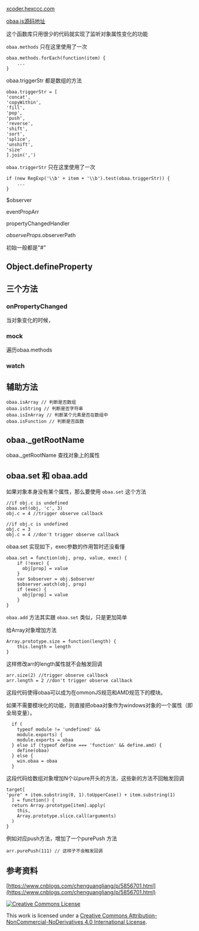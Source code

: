 
[xcoder.hexccc.com](http://xcoder.hexccc.com)

[obaa.js源码地址](https://github.com/Tencent/omi/tree/master/packages/obaa)

这个函数库只用很少的代码就实现了监听对象属性变化的功能

`obaa.methods` 只在这里使用了一次

    obaa.methods.forEach(function(item) {
        ...
    }
    
    
obaa.triggerStr 都是数组的方法
    
    obaa.triggerStr = [
    'concat',
    'copyWithin',
    'fill',
    'pop',
    'push',
    'reverse',
    'shift',
    'sort',
    'splice',
    'unshift',
    'size'
    ].join(',')

`obaa.triggerStr` 只在这里使用了一次

    if (new RegExp('\\b' + item + '\\b').test(obaa.triggerStr)) {
        ...
    }
    

$observer

eventPropArr

propertyChangedHandler

$observeProps.$observerPath

初始一般都是"#"

## Object.defineProperty



## 三个方法
    
### onPropertyChanged

当对象变化的时候，
    
### mock
    
遍历obaa.methods
    
### watch



## 辅助方法

    obaa.isArray // 判断是否数组
    obaa.isString // 判断是否字符串
    obaa.isInArray // 判断某个元素是否在数组中
    obaa.isFunction // 判断是否函数
    
    
## obaa._getRootName

obaa._getRootName 查找对象上的属性

## obaa.set 和 obaa.add

如果对象本身没有某个属性，那么要使用 `obaa.set` 这个方法

    //if obj.c is undefined
    obaa.set(obj, 'c', 3)
    obj.c = 4 //trigger observe callback
    
    //if obj.c is undefined
    obj.c = 3
    obj.c = 4 //don't trigger observe callback
    
obaa.set 实现如下，exec参数的作用暂时还没看懂

    obaa.set = function(obj, prop, value, exec) {
        if (!exec) {
          obj[prop] = value
        }
        var $observer = obj.$observer
        $observer.watch(obj, prop)
        if (exec) {
          obj[prop] = value
        }
    }

`obaa.add` 方法其实跟 `obaa.set` 类似，只是更加简单

给Array对象增加方法

    Array.prototype.size = function(length) {
        this.length = length
    }
    
这样修改arr的length属性就不会触发回调
    
    arr.size(2) //trigger observe callback
    arr.length = 2 //don't trigger observe callback

这段代码使得obaa可以成为在ommonJS规范和AMD规范下的模块。 

如果不需要模块化的功能，则直接把obaa对象作为windows对象的一个属性（即全局变量）。

      if (
        typeof module != 'undefined' &&
        module.exports) {
        module.exports = obaa
      } else if (typeof define === 'function' && define.amd) {
        define(obaa)
      } else {
        win.obaa = obaa
      }
      
      
    
这段代码给数组对象增加N个以pure开头的方法，这些新的方法不回触发回调
      
    target[
    'pure' + item.substring(0, 1).toUpperCase() + item.substring(1)
      ] = function() {
      return Array.prototype[item].apply(
        this,
        Array.prototype.slice.call(arguments)
      )
    }
    
例如对应push方法，增加了一个purePush 方法 

    arr.purePush(111) // 这样子不会触发回调
    
    
## 参考资料

[https://www.cnblogs.com/chenguangliang/p/5856701.html](https://www.cnblogs.com/chenguangliang/p/5856701.html)


<a rel="license" href="http://creativecommons.org/licenses/by-nc-nd/4.0/"><img alt="Creative Commons License" style="border-width:0" src="http://xcoder.hexccc.com/cc.png"></a>
    
This work is licensed under a [Creative Commons Attribution-NonCommercial-NoDerivatives 4.0 International License](http://creativecommons.org/licenses/by-nc-nd/4.0/).